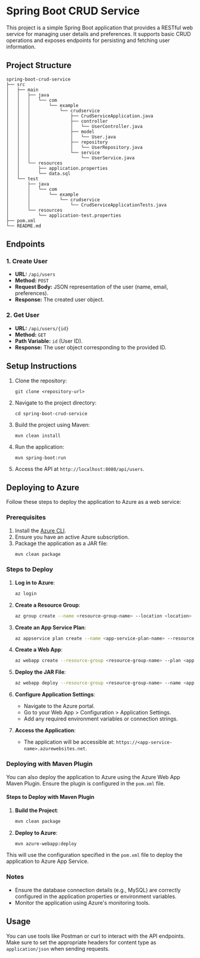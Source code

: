 # Spring Boot CRUD Service

This project is a simple Spring Boot application that provides a RESTful web service for managing user details and preferences. It supports basic CRUD operations and exposes endpoints for persisting and fetching user information.

## Project Structure

```
spring-boot-crud-service
├── src
│   ├── main
│   │   ├── java
│   │   │   └── com
│   │   │       └── example
│   │   │           └── crudservice
│   │   │               ├── CrudServiceApplication.java
│   │   │               ├── controller
│   │   │               │   └── UserController.java
│   │   │               ├── model
│   │   │               │   └── User.java
│   │   │               ├── repository
│   │   │               │   └── UserRepository.java
│   │   │               └── service
│   │   │                   └── UserService.java
│   │   └── resources
│   │       ├── application.properties
│   │       └── data.sql
│   └── test
│       ├── java
│       │   └── com
│       │       └── example
│       │           └── crudservice
│       │               └── CrudServiceApplicationTests.java
│       └── resources
│           └── application-test.properties
├── pom.xml
└── README.md
```

## Endpoints

### 1. Create User

- **URL:** `/api/users`
- **Method:** `POST`
- **Request Body:** JSON representation of the user (name, email, preferences).
- **Response:** The created user object.

### 2. Get User

- **URL:** `/api/users/{id}`
- **Method:** `GET`
- **Path Variable:** `id` (User ID).
- **Response:** The user object corresponding to the provided ID.

## Setup Instructions

1. Clone the repository:
   ```
   git clone <repository-url>
   ```

2. Navigate to the project directory:
   ```
   cd spring-boot-crud-service
   ```

3. Build the project using Maven:
   ```
   mvn clean install
   ```

4. Run the application:
   ```
   mvn spring-boot:run
   ```

5. Access the API at `http://localhost:8080/api/users`.

## Deploying to Azure

Follow these steps to deploy the application to Azure as a web service:

### Prerequisites
1. Install the [Azure CLI](https://learn.microsoft.com/en-us/cli/azure/install-azure-cli).
2. Ensure you have an active Azure subscription.
3. Package the application as a JAR file:
   ```bash
   mvn clean package
   ```

### Steps to Deploy
1. **Log in to Azure**:
   ```bash
   az login
   ```

2. **Create a Resource Group**:
   ```bash
   az group create --name <resource-group-name> --location <location>
   ```

3. **Create an App Service Plan**:
   ```bash
   az appservice plan create --name <app-service-plan-name> --resource-group <resource-group-name> --sku B1 --is-linux
   ```

4. **Create a Web App**:
   ```bash
   az webapp create --resource-group <resource-group-name> --plan <app-service-plan-name> --name <app-service-name> --runtime "JAVA:17-java17"
   ```

5. **Deploy the JAR File**:
   ```bash
   az webapp deploy --resource-group <resource-group-name> --name <app-service-name> --src-path target/spring-boot-crud-service-0.0.1-SNAPSHOT.jar
   ```

6. **Configure Application Settings**:
   - Navigate to the Azure portal.
   - Go to your Web App > Configuration > Application Settings.
   - Add any required environment variables or connection strings.

7. **Access the Application**:
   - The application will be accessible at: `https://<app-service-name>.azurewebsites.net`.

### Deploying with Maven Plugin

You can also deploy the application to Azure using the Azure Web App Maven Plugin. Ensure the plugin is configured in the `pom.xml` file.

#### Steps to Deploy with Maven Plugin
1. **Build the Project**:
   ```bash
   mvn clean package
   ```

2. **Deploy to Azure**:
   ```bash
   mvn azure-webapp:deploy
   ```

This will use the configuration specified in the `pom.xml` file to deploy the application to Azure App Service.

### Notes
- Ensure the database connection details (e.g., MySQL) are correctly configured in the application properties or environment variables.
- Monitor the application using Azure's monitoring tools.

## Usage

You can use tools like Postman or curl to interact with the API endpoints. Make sure to set the appropriate headers for content type as `application/json` when sending requests.